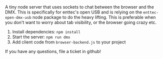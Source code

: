 A tiny node server that uses sockets to chat between the browser and the DMX.
This is specifically for enttec's open USB and is relying on the `enttec-open-dmx-usb` node package to do the heavy lifting.
This is preferable when you don't want to worry about tab visibility, or the browser going crazy etc.

1. Install dependencies: `npm install`
1. Start the server: `npm run dmx`
1. Add client code from `browser-backend.js` to your project

If you have any questions, file a ticket in github!
